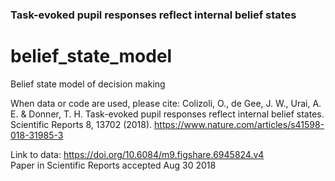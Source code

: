 ### Task-evoked pupil responses reflect internal belief states

# belief_state_model
Belief state model of decision making

When data or code are used, please cite:
Colizoli, O., de Gee, J. W., Urai, A. E. & Donner, T. H. Task-evoked pupil responses reflect internal belief states. Scientific Reports 8, 13702 (2018).
https://www.nature.com/articles/s41598-018-31985-3

Link to data: https://doi.org/10.6084/m9.figshare.6945824.v4 <br>
Paper in Scientific Reports accepted Aug 30 2018
